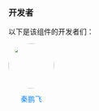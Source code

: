 ### 开发者
以下是该组件的开发者们：
<style>
.con-box{
	display: flex;
	flex-wrap:wrap;
	column-gap: 25px;
	row-gap: 25px;
	margin-bottom: 40px;
}
.con-item {
	display: flex;
	flex-direction: column;
	row-gap: 10px;
}
.con-image {
	width: 90px !important;
	height: 90px !important;
	border-radius: 50%;
}

.con-box a:link,
.con-box a:visited,
.con-box a:hover,
.con-box a:active {
	text-decoration: none !important;
	color: #1989fa !important;
}

.con-box .name {
	color: #1989fa !important;
	text-align: center;
}
</style>
<div class="con-box">
	<div class="con-item">
		<a  href="http://172.16.108.253:8001/qinpengfei">
			<image class="con-image" src="https://image.whzb.com/chain/inte-mall/00-普通图片/00-开发版/img/头像/秦鹏飞.png"></image>
		</a>
		<a href="http://172.16.108.253:8001/qinpengfei"><div class="name">秦鹏飞</div></a>
	</div>
</div>